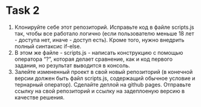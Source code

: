# Task 2
1) Клонируйте себе этот репозиторий. Исправьте код в файле scripts.js так, чтобы все работало логично (если пользователю меньше 18 лет - доступа нет, иначе - доступ есть). Кроме того, нужно внедрить полный синтаксис if-else.
2) В этом же файле - scripts.js - написать конструкцию с помощью оператора “?”, которая делает сравнение, как и код первого задания, но результат выводится в консоль.
3) Залейте измененный проект в свой новый репозиторий (в конечной версии должен быть файл scripts.js, содержащий обычное условие и тернарный оператор). Сделайте деплой на github pages. Отправьте ссылку на свой репозиторий и ссылку на задеплоеную версию в качестве решения.
